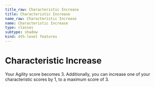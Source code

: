 ```yaml
---
title_raw: Characteristic Increase
title: Characteristic Increase
name_raw: Characteristic Increase
name: Characteristic Increase
type: classes
subtype: shadow
kind: 4th-level features
---
```


# Characteristic Increase

Your Agility score becomes 3. Additionally, you can increase one of your characteristic scores by 1, to a maximum score of 3.
